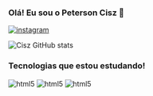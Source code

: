 ### Olá! Eu sou o Peterson Cisz 👋

[![instagram](https://img.shields.io/badge/Instagram-E4405F?style=for-the-badge&logo=instagram&logoColor=white)](https://www.instagram.com/petersoncisz/)

![Cisz GitHub stats](https://github-readme-stats.vercel.app/api?username=petersoncisz&show_icons=true&theme=dark)

### Tecnologias que estou estudando!

<div style="display: inline_block">
<img align="center" alt="html5" src="https://img.shields.io/badge/HTML5-E34F26?style=for-the-badge&logo=html5&logoColor=white"/>
<img align="center" alt="html5" src="https://img.shields.io/badge/CSS3-1572B6?style=for-the-badge&logo=css3&logoColor=white"/>
<img align="center" alt="html5" src="https://img.shields.io/badge/JavaScript-323330?style=for-the-badge&logo=javascript&logoColor=F7DF1E"/>
</div>
